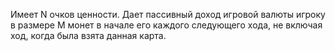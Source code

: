 Имеет N очков ценности.
Дает пассивный доход игровой валюты игроку в размере M монет в начале его каждого следующего хода, не включая ход, когда была взята данная карта.
